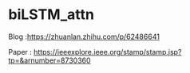 # biLSTM_attn

Blog :https://zhuanlan.zhihu.com/p/62486641


Paper : https://ieeexplore.ieee.org/stamp/stamp.jsp?tp=&arnumber=8730360
